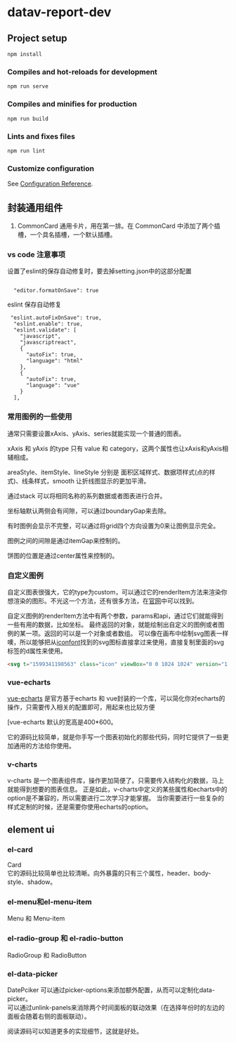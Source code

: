 # datav-report-dev

## Project setup

```
npm install
```

### Compiles and hot-reloads for development

```
npm run serve
```

### Compiles and minifies for production

```
npm run build
```

### Lints and fixes files

```
npm run lint
```

### Customize configuration

See [Configuration Reference](https://cli.vuejs.org/config/).

## 封装通用组件

1. CommonCard 通用卡片，用在第一排。在 CommonCard 中添加了两个插槽，一个具名插槽，一个默认插槽。

### vs code 注意事项

设置了eslint的保存自动修复时，要去掉setting.json中的这部分配置

```

  "editor.formatOnSave": true
```

eslint 保存自动修复

```
 "eslint.autoFixOnSave": true,
  "eslint.enable": true,
  "eslint.validate": [
    "javascript",
    "javascriptreact",
    {
      "autoFix": true,
      "language": "html"
    },
    {
      "autoFix": true,
      "language": "vue"
    }
  ],
```

### 常用图例的一些使用

通常只需要设置xAxis、yAxis、series就能实现一个普通的图表。

xAxis 和 yAxis 的type 只有 value 和 category，这两个属性也让xAxis和yAxis相辅相成。  

areaStyle、itemStyle、lineStyle 分别是 面积区域样式、数据项样式(点的样式)、线条样式，smooth 让折线图显示的更加平滑。  

通过stack 可以将相同名称的系列数据或者图表进行合并。

坐标轴默认两侧会有间隙，可以通过boundaryGap来去除。

有时图例会显示不完整，可以通过将grid四个方向设置为0来让图例显示完全。

图例之间的间隙是通过itemGap来控制的。

饼图的位置是通过center属性来控制的。

### 自定义图例

自定义图表很强大，它的type为custom，可以通过它的renderItem方法来渲染你想渲染的图形。不光这一个方法，还有很多方法，在[官网](https://echarts.apache.org/zh/option.html#series-custom.renderItem)中可以找到。

自定义图例的renderItem方法中有两个参数，params和api，通过它们就能得到一些有用的数据，比如坐标。
最终返回的对象，就能绘制出自定义的图例或者图例的某一项。返回的可以是一个对象或者数组。
可以像在画布中绘制svg图表一样噢，所以能够把从[iconfont](https://www.iconfont.cn/search/index?q=triangle-down)找到的svg图标直接拿过来使用，直接复制里面的svg标签的d属性来使用。

```html
<svg t="1599341198563" class="icon" viewBox="0 0 1024 1024" version="1.1" xmlns="http://www.w3.org/2000/svg" p-id="8123" width="200" height="200"><path d="M128 320.001l383.744 383.744 383.744-383.744h-767.488z" fill="#666666" p-id="8124"></path></svg>
```

### vue-echarts

[vue-echarts](https://github.com/ecomfe/vue-echarts) 是官方基于echarts 和 vue封装的一个库，可以简化你对echarts的操作，只需要传入相关的配置即可，用起来也比较方便

[vue-echarts 默认的宽高是400*600。  

它的源码比较简单，就是你手写一个图表初始化的那些代码，同时它提供了一些更加通用的方法给你使用。

### v-charts

v-charts 是一个图表组件库，操作更加简便了。只需要传入结构化的数据，马上就能得到想要的图表信息。
正是如此，v-charts中定义的某些属性和echarts中的option是不兼容的，所以需要进行二次学习才能掌握。
当你需要进行一些复杂的样式定制的时候，还是需要你使用echarts的option。

## element ui

### el-card

Card  
它的源码比较简单也比较清晰。向外暴露的只有三个属性，header、body-style、shadow。

### el-menu和el-menu-item

Menu 和 Menu-item

### el-radio-group 和 el-radio-button

RadioGroup 和 RadioButton

### el-data-picker

DatePciker
可以通过picker-options来添加额外配置，从而可以定制化data-picker。  
可以通过unlink-panels来消除两个时间面板的联动效果（在选择年份时的左边的面板会随着右侧的面板联动）。

阅读源码可以知道更多的实现细节，这就是好处。
